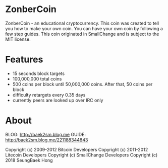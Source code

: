 # ZonberCoin
ZonberCoin - an educational cryptocurrency. This coin was created to tell you how to make your own coin. You can have your own coin by following a few step guides. This coin originated in SmallChange and is subject to the MIT license.

# Features
- 15 seconds block targets
- 100,000,000 total coins
- 500 coins per block until 50,000,000 coins. After that, 50 coins per block
- difficulty retargets every 0.35 days
- currently peers are looked up over IRC only

# About
BLOG: http://baek2sm.blog.me
GUIDE: http://baek2sm.blog.me/221188344843

Copyright (c) 2009-2012 Bitcoin Developers
Copyright (c) 2011-2012 Litecoin Developers
Copyright (c) SmallChange Developers
Copyright (c) 2018 SeungBaek Hong
